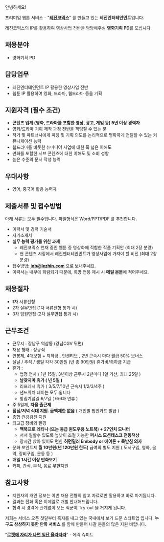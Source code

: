 안녕하세요!

프리미엄 웹툰 서비스 - "**[레진코믹스](http://www.lezhin.com)**" 를 만들고 있는 **레진엔터테인먼트**입니다.

레진코믹스의 IP를 활용하여 영상사업 전반을 담당해주실 **영화기획 PD**를 모십니다.


## 채용분야
- 영화기획 PD

## 담당업무
- 레진엔터테인먼트 IP 활용한 영상사업 전반 
- 웹툰 IP 활용하여 영화, 드라마, 웹드라마 등을 기획   
 

## 지원자격 (필수 조건)

- **콘텐츠 업계 (영화, 드라마를 포함한 영상, 광고, 게임 등) 5년 이상 경력자**
- 영화/드라마 기획 제작 과정 전반을 책임질 수 있는 분 
- 작가 및 파트너사에게 피칭 및 기획 의도를 논리적으로 명확하게 전달할 수 있는 커뮤니케이션 능력 
- 웹드라마를 비롯한 뉴미디어 사업에 대한 폭 넓은 이해도 
- 만화를 포함한 서브 콘텐츠에 대한 이해도 및 소비 성향 
- 높은 수준의 문서 작성 능력

## 우대사항

- 영어, 중국어 활용 능력자

## 제출서류 및 접수방법

아래 서류는 모두 필수입니다. 파일형식은 Word/PPT/PDF 를 추천합니다.

- 이력서 및 경력 기술서 
- 자기소개서
- **실무 능력 평가를 위한 과제** 
    - 레진코믹스 연재 중인 웹툰 중 영상화에 적합한 작품 기획안 (최대 2장 분량) 
    - 현 콘텐츠 시장에서 레진엔터테인먼트가 영상사업에 가져야 할 비전 (최대 2장 분량) 
- 접수방법: **job@lezhin.com** 으로 보내주세요.
- 이력서는 내부에 회람되기 때문에, 희망 연봉 제시 시 **메일 본문**에 적어주세요.

## 채용절차 

- 1차 서류전형
- 2차 실무면접 (1차 서류전형 통과 시)
- 3차 임원면접 (2차 실무면접 통과 시)

## 근무조건 

- 근무지 : 강남구 역삼동 (강남CGV 뒤편)
- 채용 형태 : 정규직
- 연봉제, 4대보험 + 퇴직금 , 인센티브 , 2년 근속시 마다 월급 50% 보너스
- 설날 / 추석 / 생일 각각 30만원 (년 총 90만원) 휴가비/축하금 지급
- 휴가 : 
  - 법정 연차 ( 1년 15일, 3년이상 근무시 2년마다 1일 가산, 최대 25일 )
  - **날찾지마 휴가 ( 년 5일 )**
  - 리프레시 휴가 ( 3/5/7/10년 근속시 1/2/3/4주 )
  - 샌드위치 데이는 모두 쉽니다
  - 창립기념일 6/7일 ( 6/6과 연휴 )
- 주 5일제, **자율 출근제**
- **점심/저녁 식대 지원. 금액제한 없음** ( 개인별 법인카드 발급 )
- 종합 건강검진 지원
- 최고급 장비와 환경
  - **맥북프로 레티나 (또는 동급 윈도우용 노트북) + 27인치 모니터** 
  - 서서 일할수 있도록 높낮이 조절 가능한 **퍼시스 모션데스크 전동책상** 
  - 장시간 앉아 있어도 편한 **허먼밀러 Embody or 에어론 + 목받침 의자**
- 문화 포인트제 **월 10만원(년 120만원 한도)** 급여외 별도 지원 ( 도서구입, 영화, 음악, 장비구입, 운동 등 )
- **매일 1시간 이상 만화보기**
- 커피, 간식, 부식, 음료 무한지원

## 참고사항

- 지원자의 개인 정보는 이번 채용 전형의 참고 자료로만 활용하고 바로 파기됩니다.
- 결과는 전화 혹은 이메일로 개별 안내해드립니다.
- 합격 시 경력에 관계없이 모든 직군이 Try-out 을 거치게 됩니다. 


저희는 서비스 오픈 첫달부터 흑자를 내고 있는 국내에서 보기 드문 스타트업 입니다. **누구도 상상하지 못한 만화 서비스** 를 함께 만들어 나갈 분들의 많은 지원 바랍니다.


“[**로켓에 자리가 나면 일단 올라타라**](http://estima.wordpress.com/2012/05/28/sheryl/)" - 에릭 슈미트